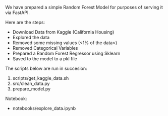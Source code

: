 We have prepared a simple Random Forest Model for purposes of serving it via FastAPI.


Here are the steps:
 - Download Data from Kaggle (California Housing)
 - Explored the data
 - Removed some missing values (<1% of the data>)
 - Removed Categorical Variables
 - Prepared a Random Forest Regressor using Sklearn
 - Saved to the model to a pkl file


The scripts below are run in succesion:
1. scripts/get_kaggle_data.sh
2. src/clean_data.py
3. prepare_model.py

Notebook:
 - notebooks/explore_data.ipynb